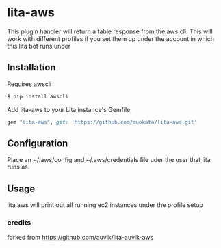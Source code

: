 # lita-aws


This plugin handler will return a table response from the aws cli.  This will work with different profiles if you set them up under the
account in which this lita bot runs under

## Installation

Requires awscli

```bash
$ pip install awscli
```

Add lita-aws to your Lita instance's Gemfile:

``` ruby
gem "lita-aws", git: 'https://github.com/muokata/lita-aws.git'
```

## Configuration

Place an ~/.aws/config and ~/.aws/credentials file uder the user that lita runs as.

## Usage

lita aws <profile> will print out all running ec2 instances under the profile setup 



### credits

forked from https://github.com/auvik/lita-auvik-aws
